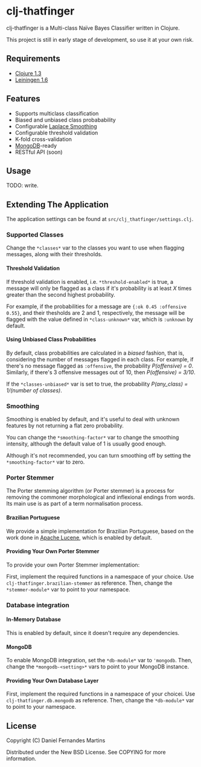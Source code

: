 # clj-thatfinger

clj-thatfinger is a Multi-class Naïve Bayes Classifier written in Clojure.

This project is still in early stage of development, so use it at your own risk.

## Requirements

* [Clojure 1.3](http://clojure.org)
* [Leiningen 1.6](http://github.com/technomancy/leiningen)

## Features

* Supports multiclass classification
* Biased and unbiased class probabability
* Configurable [Laplace Smoothing](http://en.wikipedia.org/wiki/Additive_smoothing)
* Configurable threshold validation
* K-fold cross-validation
* [MongoDB](http://mongodb.org)-ready
* RESTful API (soon)

## Usage

TODO: write.

## Extending The Application

The application settings can be found at `src/clj_thatfinger/settings.clj`.

### Supported Classes

Change the `*classes*` var to the classes you want to use when flagging messages, along with their thresholds.

#### Threshold Validation

If threshold validation is enabled, i.e. `*threshold-enabled*` is true, a message will only be flagged as a class if it's probability is at least _X_ times greater than the second highest probability.

For example, if the probabilities for a message are `{:ok 0.45 :offensive 0.55}`, and their thesholds are 2 and 1, respectively, the message will be flagged with the value defined in `*class-unknown*` var, which is `:unknown` by default.

#### Using Unbiased Class Probabilities

By default, class probabilities are calculated in a _biased_ fashion, that is, considering the number of messages flagged in each class. For example, if there's no message flagged as `:offensive`, the probability _P(offensive) = 0_. Similarly, if there's 3 offensive messages out of 10, then _P(offensive) = 3/10_.

If the `*classes-unbiased*` var is set to true, the probability _P(any_class) = 1/(number of classes)_.

### Smoothing

Smoothing is enabled by default, and it's useful to deal with unknown features by not returning a flat zero probability.

You can change the `*smoothing-factor*` var to change the smoothing intensity, although the default value of 1 is usually good enough.

Although it's not recommended, you can turn smoothing off by setting the `*smoothing-factor*` var to zero.

### Porter Stemmer

The Porter stemming algorithm (or Porter stemmer) is a process for removing the commoner morphological and inflexional endings from words. Its main use is as part of a term normalisation process.

#### Brazilian Portuguese

We provide a simple implementation for Brazilian Portuguese, based on the work done in [Apache Lucene](http://lucene.apache.org/core/), which is enabled by default.

#### Providing Your Own Porter Stemmer

To provide your own Porter Stemmer implementation:

First, implement the required functions in a namespace of your choice. Use `clj-thatfinger.brazilian-stemmer` as reference. Then, change the `*stemmer-module*` var to point to your namespace.

### Database integration

#### In-Memory Database

This is enabled by default, since it doesn't require any dependencies.

#### MongoDB

To enable MongoDB integration, set the `*db-module*` var to `'mongodb`. Then, change the `*mongodb-<setting>*` vars to point to your MongoDB instance.

#### Providing Your Own Database Layer

First, implement the required functions in a namespace of your choicei. Use `clj-thatfinger.db.mongodb` as reference. Then, change the `*db-module*` var to point to your namespace.

## License

Copyright (C) Daniel Fernandes Martins

Distributed under the New BSD License. See COPYING for more information.